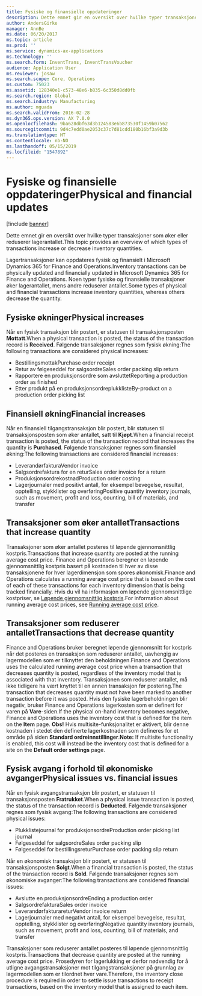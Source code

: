 ```yaml
---
title: Fysiske og finansielle oppdateringer
description: Dette emnet gir en oversikt over hvilke typer transaksjoner som øker eller reduserer lagerantallet.
author: AndersGirke
manager: AnnBe
ms.date: 06/20/2017
ms.topic: article
ms.prod: ''
ms.service: dynamics-ax-applications
ms.technology: ''
ms.search.form: InventTrans, InventTransVoucher
audience: Application User
ms.reviewer: josaw
ms.search.scope: Core, Operations
ms.custom: 75023
ms.assetid: 128340e1-c573-48e6-b835-6c350d8dd0fb
ms.search.region: Global
ms.search.industry: Manufacturing
ms.author: mguada
ms.search.validFrom: 2016-02-28
ms.dyn365.ops.version: AX 7.0.0
ms.openlocfilehash: 9ba628dbf63d3b124583e6b873530f1459b07562
ms.sourcegitcommit: 9d4c7edd0ae2053c37c7d81cdd180b16bf3a9d3b
ms.translationtype: HT
ms.contentlocale: nb-NO
ms.lasthandoff: 05/15/2019
ms.locfileid: "1547892"
---
```

# <a name="physical-and-financial-updates"></a><span data-ttu-id="20fc7-103">Fysiske og finansielle oppdateringer</span><span class="sxs-lookup"><span data-stu-id="20fc7-103">Physical and financial updates</span></span>

[!include [banner](../includes/banner.md)]

<span data-ttu-id="20fc7-104">Dette emnet gir en oversikt over hvilke typer transaksjoner som øker eller reduserer lagerantallet.</span><span class="sxs-lookup"><span data-stu-id="20fc7-104">This topic provides an overview of which types of transactions increase or decrease inventory quantities.</span></span> 

<span data-ttu-id="20fc7-105">Lagertransaksjoner kan oppdateres fysisk og finansielt i Microsoft Dynamics 365 for Finance and Operations.</span><span class="sxs-lookup"><span data-stu-id="20fc7-105">Inventory transactions can be physically updated and financially updated in Microsoft Dynamics 365 for Finance and Operations.</span></span> <span data-ttu-id="20fc7-106">Noen typer fysiske og finansielle transaksjoner øker lagerantallet, mens andre reduserer antallet.</span><span class="sxs-lookup"><span data-stu-id="20fc7-106">Some types of physical and financial transactions increase inventory quantities, whereas others decrease the quantity.</span></span>

## <a name="physical-increases"></a><span data-ttu-id="20fc7-107">Fysiske økninger</span><span class="sxs-lookup"><span data-stu-id="20fc7-107">Physical increases</span></span>
<span data-ttu-id="20fc7-108">Når en fysisk transaksjon blir postert, er statusen til transaksjonsposten **Mottatt**.</span><span class="sxs-lookup"><span data-stu-id="20fc7-108">When a physical transaction is posted, the status of the transaction record is **Received**.</span></span> <span data-ttu-id="20fc7-109">Følgende transaksjoner regnes som fysisk økning:</span><span class="sxs-lookup"><span data-stu-id="20fc7-109">The following transactions are considered physical increases:</span></span>

-   <span data-ttu-id="20fc7-110">Bestillingsmottak</span><span class="sxs-lookup"><span data-stu-id="20fc7-110">Purchase order receipt</span></span>
-   <span data-ttu-id="20fc7-111">Retur av følgeseddel for salgsordre</span><span class="sxs-lookup"><span data-stu-id="20fc7-111">Sales order packing slip return</span></span>
-   <span data-ttu-id="20fc7-112">Rapportere en produksjonsordre som avsluttet</span><span class="sxs-lookup"><span data-stu-id="20fc7-112">Reporting a production order as finished</span></span>
-   <span data-ttu-id="20fc7-113">Etter produkt på en produksjonsordreplukkliste</span><span class="sxs-lookup"><span data-stu-id="20fc7-113">By-product on a production order picking list</span></span>

## <a name="financial-increases"></a><span data-ttu-id="20fc7-114">Finansiell økning</span><span class="sxs-lookup"><span data-stu-id="20fc7-114">Financial increases</span></span>
<span data-ttu-id="20fc7-115">Når en finansiell tilgangstransaksjon blir postert, blir statusen til transaksjonsposten som øker antallet, satt til **Kjøpt**.</span><span class="sxs-lookup"><span data-stu-id="20fc7-115">When a financial receipt transaction is posted, the status of the transaction record that increases the quantity is **Purchased**.</span></span> <span data-ttu-id="20fc7-116">Følgende transaksjoner regnes som finansiell økning:</span><span class="sxs-lookup"><span data-stu-id="20fc7-116">The following transactions are considered financial increases:</span></span>

-   <span data-ttu-id="20fc7-117">Leverandørfaktura</span><span class="sxs-lookup"><span data-stu-id="20fc7-117">Vendor invoice</span></span>
-   <span data-ttu-id="20fc7-118">Salgsordrefaktura for en retur</span><span class="sxs-lookup"><span data-stu-id="20fc7-118">Sales order invoice for a return</span></span>
-   <span data-ttu-id="20fc7-119">Produksjonsordrekostnad</span><span class="sxs-lookup"><span data-stu-id="20fc7-119">Production order costing</span></span>
-   <span data-ttu-id="20fc7-120">Lagerjournaler med positivt antall, for eksempel bevegelse, resultat, opptelling, stykklister og overføring</span><span class="sxs-lookup"><span data-stu-id="20fc7-120">Positive quantity inventory journals, such as movement, profit and loss, counting, bill of materials, and transfer</span></span>

## <a name="transactions-that-increase-quantity"></a><span data-ttu-id="20fc7-121">Transaksjoner som øker antallet</span><span class="sxs-lookup"><span data-stu-id="20fc7-121">Transactions that increase quantity</span></span>
<span data-ttu-id="20fc7-122">Transaksjoner som øker antallet posteres til løpende gjennomsnittlig kostpris.</span><span class="sxs-lookup"><span data-stu-id="20fc7-122">Transactions that increase quantity are posted at the running average cost price.</span></span> <span data-ttu-id="20fc7-123">Finance and Operations beregner en løpende gjennomsnittlig kostpris basert på kostnaden til hver av disse transaksjonene for hver lagerdimensjon som spores økonomisk.</span><span class="sxs-lookup"><span data-stu-id="20fc7-123">Finance and Operations calculates a running average cost price that is based on the cost of each of these transactions for each inventory dimension that is being tracked financially.</span></span> <span data-ttu-id="20fc7-124">Hvis du vil ha informasjon om løpende gjennomsnittlige kostpriser, se [Løpende gjennomsnittlig kostpris](running-average-cost-price.md).</span><span class="sxs-lookup"><span data-stu-id="20fc7-124">For information about running average cost prices, see [Running average cost price](running-average-cost-price.md).</span></span>

## <a name="transactions-that-decrease-quantity"></a><span data-ttu-id="20fc7-125">Transaksjoner som reduserer antallet</span><span class="sxs-lookup"><span data-stu-id="20fc7-125">Transactions that decrease quantity</span></span>
<span data-ttu-id="20fc7-126">Finance and Operations bruker beregnet løpende gjennomsnitt for kostpris når det posteres en transaksjon som reduserer antallet, uavhengig av lagermodellen som er tilknyttet den beholdningen.</span><span class="sxs-lookup"><span data-stu-id="20fc7-126">Finance and Operations uses the calculated running average cost price when a transaction that decreases quantity is posted, regardless of the inventory model that is associated with that inventory.</span></span> <span data-ttu-id="20fc7-127">Transaksjonen som reduserer antallet, må ikke tidligere ha vært knyttet til en annen transaksjon før postering.</span><span class="sxs-lookup"><span data-stu-id="20fc7-127">The transaction that decreases quantity must not have been marked to another transaction before it was posted.</span></span> <span data-ttu-id="20fc7-128">Hvis den fysiske lagerbeholdningen blir negativ, bruker Finance and Operations lagerkosten som er definert for varen på **Vare**-siden.</span><span class="sxs-lookup"><span data-stu-id="20fc7-128">If the physical on-hand inventory becomes negative, Finance and Operations uses the inventory cost that is defined for the item on the **Item** page.</span></span> <span data-ttu-id="20fc7-129">**Obs!** Hvis multisite-funksjonalitet er aktivert, blir denne kostnaden i stedet den definerte lagerkostnaden som defineres for et område på siden **Standard ordreinnstillinger**.</span><span class="sxs-lookup"><span data-stu-id="20fc7-129">**Note:** If multisite functionality is enabled, this cost will instead be the inventory cost that is defined for a site on the **Default order settings** page.</span></span>

## <a name="physical-issues-vs-financial-issues"></a><span data-ttu-id="20fc7-130">Fysisk avgang i forhold til økonomiske avganger</span><span class="sxs-lookup"><span data-stu-id="20fc7-130">Physical issues vs. financial issues</span></span>
<span data-ttu-id="20fc7-131">Når en fysisk avgangstransaksjon blir postert, er statusen til transaksjonsposten **Fratrukket**.</span><span class="sxs-lookup"><span data-stu-id="20fc7-131">When a physical issue transaction is posted, the status of the transaction record is **Deducted**.</span></span> <span data-ttu-id="20fc7-132">Følgende transaksjoner regnes som fysisk avgang:</span><span class="sxs-lookup"><span data-stu-id="20fc7-132">The following transactions are considered physical issues:</span></span>

-   <span data-ttu-id="20fc7-133">Plukklistejournal for produksjonsordre</span><span class="sxs-lookup"><span data-stu-id="20fc7-133">Production order picking list journal</span></span>
-   <span data-ttu-id="20fc7-134">Følgeseddel for salgsordre</span><span class="sxs-lookup"><span data-stu-id="20fc7-134">Sales order packing slip</span></span>
-   <span data-ttu-id="20fc7-135">Følgeseddel for bestillingsretur</span><span class="sxs-lookup"><span data-stu-id="20fc7-135">Purchase order packing slip return</span></span>

<span data-ttu-id="20fc7-136">Når en økonomisk transaksjon blir postert, er statusen til transaksjonsposten **Solgt**.</span><span class="sxs-lookup"><span data-stu-id="20fc7-136">When a financial transaction is posted, the status of the transaction record is **Sold**.</span></span> <span data-ttu-id="20fc7-137">Følgende transaksjoner regnes som økonomiske avganger:</span><span class="sxs-lookup"><span data-stu-id="20fc7-137">The following transactions are considered financial issues:</span></span>

-   <span data-ttu-id="20fc7-138">Avslutte en produksjonsordre</span><span class="sxs-lookup"><span data-stu-id="20fc7-138">Ending a production order</span></span>
-   <span data-ttu-id="20fc7-139">Salgsordrefaktura</span><span class="sxs-lookup"><span data-stu-id="20fc7-139">Sales order invoice</span></span>
-   <span data-ttu-id="20fc7-140">Leverandørfakturaretur</span><span class="sxs-lookup"><span data-stu-id="20fc7-140">Vendor invoice return</span></span>
-   <span data-ttu-id="20fc7-141">Lagerjournaler med negativt antall, for eksempel bevegelse, resultat, opptelling, stykklister og overføring</span><span class="sxs-lookup"><span data-stu-id="20fc7-141">Negative quantity inventory journals, such as movement, profit and loss, counting, bill of materials, and transfer</span></span>

<span data-ttu-id="20fc7-142">Transaksjoner som reduserer antallet posteres til løpende gjennomsnittlig kostpris.</span><span class="sxs-lookup"><span data-stu-id="20fc7-142">Transactions that decrease quantity are posted at the running average cost price.</span></span> <span data-ttu-id="20fc7-143">Prosedyren for lagerlukking er derfor nødvendig for å utligne avgangstransaksjoner mot tilgangstransaksjoner på grunnlag av lagermodellen som er tilordnet hver vare.</span><span class="sxs-lookup"><span data-stu-id="20fc7-143">Therefore, the inventory close procedure is required in order to settle issue transactions to receipt transactions, based on the inventory model that is assigned to each item.</span></span>



